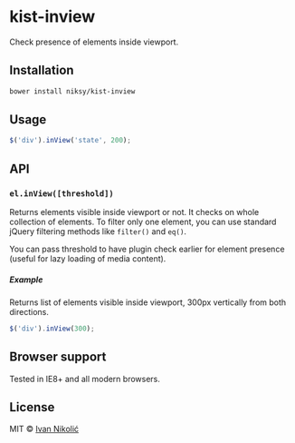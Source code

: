 # kist-inview

Check presence of elements inside viewport.

## Installation

```sh
bower install niksy/kist-inview
```

## Usage

```js
$('div').inView('state', 200);
```

## API

### `el.inView([threshold])`

Returns elements visible inside viewport or not.
It checks on whole collection of elements. To filter only one element, you can use standard jQuery filtering methods like `filter()` and `eq()`.

You can pass threshold to have plugin check earlier for element presence (useful for lazy loading of media content).

##### Example

Returns list of elements visible inside viewport, 300px vertically from both directions.

```js
$('div').inView(300);
```

## Browser support

Tested in IE8+ and all modern browsers.

## License

MIT © [Ivan Nikolić](http://ivannikolic.com)
